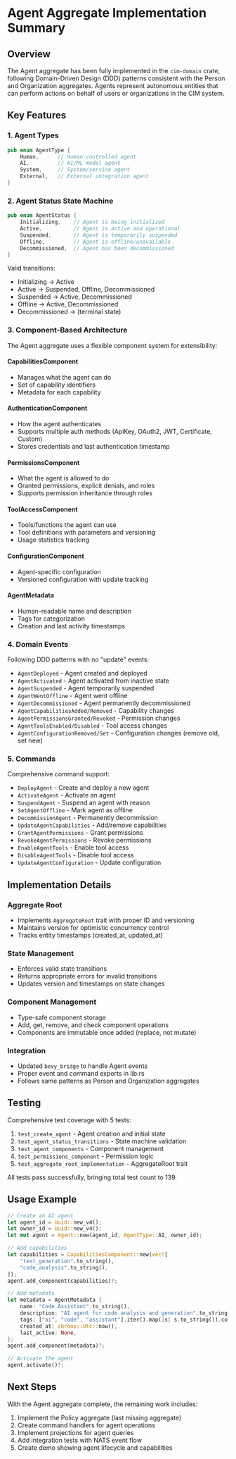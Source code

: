 # Agent Aggregate Implementation Summary

## Overview

The Agent aggregate has been fully implemented in the `cim-domain` crate, following Domain-Driven Design (DDD) patterns consistent with the Person and Organization aggregates. Agents represent autonomous entities that can perform actions on behalf of users or organizations in the CIM system.

## Key Features

### 1. Agent Types
```rust
pub enum AgentType {
    Human,      // Human-controlled agent
    AI,         // AI/ML model agent
    System,     // System/service agent
    External,   // External integration agent
}
```

### 2. Agent Status State Machine
```rust
pub enum AgentStatus {
    Initializing,    // Agent is being initialized
    Active,          // Agent is active and operational
    Suspended,       // Agent is temporarily suspended
    Offline,         // Agent is offline/unavailable
    Decommissioned,  // Agent has been decommissioned
}
```

Valid transitions:
- Initializing → Active
- Active → Suspended, Offline, Decommissioned
- Suspended → Active, Decommissioned
- Offline → Active, Decommissioned
- Decommissioned → (terminal state)

### 3. Component-Based Architecture

The Agent aggregate uses a flexible component system for extensibility:

#### CapabilitiesComponent
- Manages what the agent can do
- Set of capability identifiers
- Metadata for each capability

#### AuthenticationComponent
- How the agent authenticates
- Supports multiple auth methods (ApiKey, OAuth2, JWT, Certificate, Custom)
- Stores credentials and last authentication timestamp

#### PermissionsComponent
- What the agent is allowed to do
- Granted permissions, explicit denials, and roles
- Supports permission inheritance through roles

#### ToolAccessComponent
- Tools/functions the agent can use
- Tool definitions with parameters and versioning
- Usage statistics tracking

#### ConfigurationComponent
- Agent-specific configuration
- Versioned configuration with update tracking

#### AgentMetadata
- Human-readable name and description
- Tags for categorization
- Creation and last activity timestamps

### 4. Domain Events

Following DDD patterns with no "update" events:

- `AgentDeployed` - Agent created and deployed
- `AgentActivated` - Agent activated from inactive state
- `AgentSuspended` - Agent temporarily suspended
- `AgentWentOffline` - Agent went offline
- `AgentDecommissioned` - Agent permanently decommissioned
- `AgentCapabilitiesAdded/Removed` - Capability changes
- `AgentPermissionsGranted/Revoked` - Permission changes
- `AgentToolsEnabled/Disabled` - Tool access changes
- `AgentConfigurationRemoved/Set` - Configuration changes (remove old, set new)

### 5. Commands

Comprehensive command support:

- `DeployAgent` - Create and deploy a new agent
- `ActivateAgent` - Activate an agent
- `SuspendAgent` - Suspend an agent with reason
- `SetAgentOffline` - Mark agent as offline
- `DecommissionAgent` - Permanently decommission
- `UpdateAgentCapabilities` - Add/remove capabilities
- `GrantAgentPermissions` - Grant permissions
- `RevokeAgentPermissions` - Revoke permissions
- `EnableAgentTools` - Enable tool access
- `DisableAgentTools` - Disable tool access
- `UpdateAgentConfiguration` - Update configuration

## Implementation Details

### Aggregate Root
- Implements `AggregateRoot` trait with proper ID and versioning
- Maintains version for optimistic concurrency control
- Tracks entity timestamps (created_at, updated_at)

### State Management
- Enforces valid state transitions
- Returns appropriate errors for invalid transitions
- Updates version and timestamps on state changes

### Component Management
- Type-safe component storage
- Add, get, remove, and check component operations
- Components are immutable once added (replace, not mutate)

### Integration
- Updated `bevy_bridge` to handle Agent events
- Proper event and command exports in lib.rs
- Follows same patterns as Person and Organization aggregates

## Testing

Comprehensive test coverage with 5 tests:
1. `test_create_agent` - Agent creation and initial state
2. `test_agent_status_transitions` - State machine validation
3. `test_agent_components` - Component management
4. `test_permissions_component` - Permission logic
5. `test_aggregate_root_implementation` - AggregateRoot trait

All tests pass successfully, bringing total test count to 139.

## Usage Example

```rust
// Create an AI agent
let agent_id = Uuid::new_v4();
let owner_id = Uuid::new_v4();
let mut agent = Agent::new(agent_id, AgentType::AI, owner_id);

// Add capabilities
let capabilities = CapabilitiesComponent::new(vec![
    "text_generation".to_string(),
    "code_analysis".to_string(),
]);
agent.add_component(capabilities)?;

// Add metadata
let metadata = AgentMetadata {
    name: "Code Assistant".to_string(),
    description: "AI agent for code analysis and generation".to_string(),
    tags: ["ai", "code", "assistant"].iter().map(|s| s.to_string()).collect(),
    created_at: chrono::Utc::now(),
    last_active: None,
};
agent.add_component(metadata)?;

// Activate the agent
agent.activate()?;
```

## Next Steps

With the Agent aggregate complete, the remaining work includes:
1. Implement the Policy aggregate (last missing aggregate)
2. Create command handlers for agent operations
3. Implement projections for agent queries
4. Add integration tests with NATS event flow
5. Create demo showing agent lifecycle and capabilities
